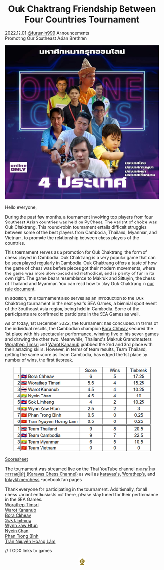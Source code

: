 <h1 align="center">Ouk Chaktrang Friendship Between Four Countries Tournament</h1>

<div class="meta-headline">
    <div class= "meta">
        <span class="text">2022.12.01</span>
        <span class="text"><a href="/@/furumin999">@furumin999</a></span>
        <span class="text">Announcements</span>
    </div>
    <div class= "headline">
    Promoting Our Southeast Asian Brethren
    </div>
</div>

<p align="center">
  <img src="https://github.com/gbtami/pychess-variants/blob/master/static/images/four-countries.jpg" width="640">
</p>

Hello everyone,

During the past few months, a tournament involving top players from four Southeast Asian countries was held on PyChess. The variant of choice was Ouk Chaktrang. This round-robin tournament entails difficult struggles between some of the best players from Cambodia, Thailand, Myanmar, and Vietnam, to promote the relationship between chess players of the countries.

This tournament serves as a promotion for Ouk Chaktrang, the form of chess played in Cambodia. Ouk Chaktrang is a very popular game that can be seen played regularly in Cambodia. Ouk Chaktrang offers a taste of how the game of chess was before pieces got their modern movements, where the game was more slow-paced and methodical, and is plenty of fun in its own right. The game bears resemblance to Makruk and Sittuyin, the chess of Thailand and Myanmar. You can read how to play Ouk Chaktrang in [our rule document](/variants/cambodian).

In addition, this tournament also serves as an introduction to the Ouk Chaktrang tournament in the next year's SEA Games, a biennial sport event of the Southeast Asia region, being held in Cambodia. Some of the participants are confirmed to participate in the SEA Games as well.

As of today, 1st December 2022, the tournament has concluded. In terms of the individual results, the Cambodian champion [Bora Chheav](/@/CAM_Bora_Chheav) secured the 1st place with his spectacular performance, winning five of his seven games and drawing the other two. Meanwhile, Thailand's Makruk Grandmasters [Worathep Timsri](/@/THA_Worathep_Timsri) and [Warot Kananub](/@/THA_Warot_Kananub) grabbed the 2nd and 3rd place with their amazing skills. However, in terms of team results, Team Thailand, getting the same score as Team Cambodia, has edged the 1st place by number of wins, the first tiebreak.

<p align="center">
  <img src="https://github.com/gbtami/pychess-variants/blob/master/static/images/four-countries-score-individual.png" width="450">
  <img src="https://github.com/gbtami/pychess-variants/blob/master/static/images/four-countries-score-team.png" width="450">
</p>

[Scoresheet](https://docs.google.com/spreadsheets/d/1UP32OrT7hPqe_yzHBWQKOpMBMd5mL70oQ1adPVkcsQ0)

The tournament was streamed live on the Thai YouTube channel [หมากรุกไทย ฆราวาสผู้ใฝ่รู้ (Karavas Chess Channel)](https://www.youtube.com/@Karavaschess) as well as [Karavas's](https://www.facebook.com/KaravasThaichess), [Worathep's](https://www.facebook.com/GodratChannel), and [Iplaykhmerchess](https://www.facebook.com/oukchaktranglhmer) Facebook fan pages.

Thank everyone for participating in the tournament. Additionally, for all chess variant enthusiasts out there, please stay tuned for their performance in the SEA Games.  
[Worathep Timsri](/@/THA_Worathep_Timsri)  
[Warot Kananub](/@/THA_Warot_Kananub)  
[Bora Chheav](/@/CAM_Bora_Chheav)  
[Sok Limheng](/@/CAM_Sok_Limheng)  
[Wynn Zaw Htun](/@/WynnZawHtun)  
[Nyein Chan](/@/NyeinChanMya)  
[Phan Trọng Bình](/@/VIE_Phan_Trong_Binh)  
[Trần Nguyễn Hoàng Lâm](/@/VIE_Tran_Nguyen_Hoan)

// TODO links to games

<p align="center">
  <img src="https://github.com/gbtami/pychess-variants/blob/master/static/icons/cambodian.svg" width="25" height="25">
</p>
